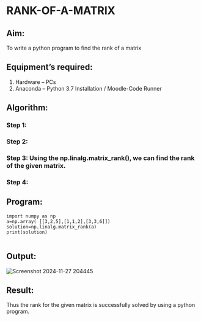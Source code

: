 # RANK-OF-A-MATRIX
## Aim:
To write a python program to find the rank of a matrix
## Equipment’s required:
1. 	Hardware – PCs
2. 	Anaconda – Python 3.7 Installation / Moodle-Code Runner
## Algorithm:
### Step 1: 
### Step 2: 
### Step 3: Using the np.linalg.matrix_rank(), we can find the rank of the given matrix.
### Step 4: 
## Program:
```
import numpy as np
a=np.array( [[3,2,5],[1,1,2],[3,3,6]])
solution=np.linalg.matrix_rank(a)
print(solution)
 
```
## Output:
![Screenshot 2024-11-27 204445](https://github.com/user-attachments/assets/147a407e-c7b7-49bd-8855-166d81924492)

## Result:
Thus the rank for the given matrix is successfully solved by  using a python program.

